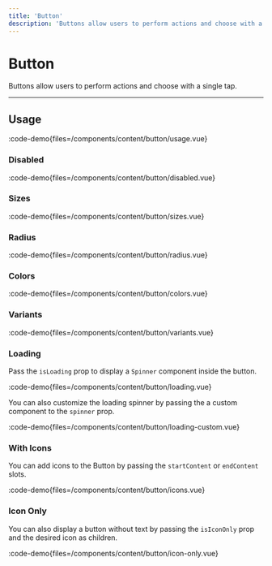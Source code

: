```yaml
---
title: 'Button'
description: 'Buttons allow users to perform actions and choose with a single tap.'
---
```


# Button

Buttons allow users to perform actions and choose with a single tap.

---

## Usage

:code-demo{files=/components/content/button/usage.vue}

### Disabled

:code-demo{files=/components/content/button/disabled.vue}

### Sizes

:code-demo{files=/components/content/button/sizes.vue}

### Radius

:code-demo{files=/components/content/button/radius.vue}

### Colors

:code-demo{files=/components/content/button/colors.vue}

### Variants

:code-demo{files=/components/content/button/variants.vue}

### Loading

Pass the `isLoading` prop to display a `Spinner` component inside the button.

:code-demo{files=/components/content/button/loading.vue}

You can also customize the loading spinner by passing the a custom component to the `spinner` prop.

:code-demo{files=/components/content/button/loading-custom.vue}

### With Icons

You can add icons to the Button by passing the `startContent` or `endContent` slots.

:code-demo{files=/components/content/button/icons.vue}

### Icon Only

You can also display a button without text by passing the `isIconOnly` prop and the desired icon as children.

:code-demo{files=/components/content/button/icon-only.vue}

